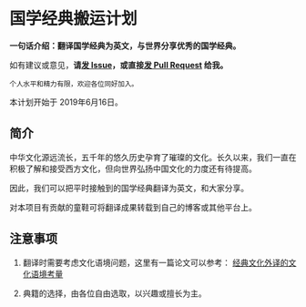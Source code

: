 # 国学经典搬运计划

**一句话介绍：翻译国学经典为英文，与世界分享优秀的国学经典。**

  
如有建议或意见，**请[发 Issue](https://github.com/YunQimg/Classical-Sinology-Plan/issues/new)，或直接[发 Pull Request](https://github.com/YunQimg/Classical-Sinology-Plan/compare/) 给我。**

    个人水平和精力有限，欢迎各位同好加入。
    

本计划开始于 2019年6月16日。

## 简介

中华文化源远流长，五千年的悠久历史孕育了璀璨的文化。长久以来，我们一直在积极了解和接受西方文化，但向世界弘扬中国文化的力度还有待提高。

因此，我们可以把平时接触到的国学经典翻译为英文，和大家分享。

对本项目有贡献的童鞋可将翻译成果转载到自己的博客或其他平台上。

## 注意事项

1. 翻译时需要考虑文化语境问题，这里有一篇论文可以参考：
[经典文化外译的文化语境考量](https://www.ixueshu.com/document/0e4fa68e85caf482318947a18e7f9386.html)

2. 典籍的选择，由各位自由选取，以兴趣或擅长为主。


